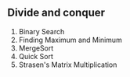 ## Divide and conquer

1. Binary Search
2. Finding Maximum and Minimum
3. MergeSort
4. Quick Sort
5. Strasen's Matrix Multiplication
